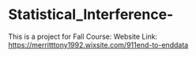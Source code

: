 # Statistical_Interference-
This is a project for Fall Course: 
Website Link: https://merritttony1992.wixsite.com/911end-to-enddata
